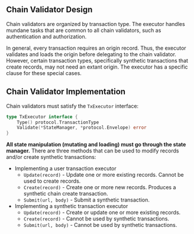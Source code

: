## Chain Validator Design

Chain validators are organized by transaction type. The executor handles mundane
tasks that are common to all chain validators, such as authentication and
authorization.

In general, every transaction requires an origin record. Thus, the executor
validates and loads the origin before delegating to the chain validator.
However, certain transaction types, specifically synthetic transactions that
create records, may not need an extant origin. The executor has a specific
clause for these special cases.

## Chain Validator Implementation

Chain validators must satisfy the `TxExecutor` interface:

```go
type TxExecutor interface {
	Type() protocol.TransactionType
	Validate(*StateManager, *protocol.Envelope) error
}
```

**All state manipulation (mutating and loading) must go through the state
manager.** There are three methods that can be used to modify records and/or
create synthetic transactions:

- Implementing a user transaction executor
  + `Update(record)` - Update one or more existing records. Cannot be used to
    create records.
  + `Create(record)` - Create one or more new records. Produces a synthetic
    chain create transaction.
  + `Submit(url, body)` - Submit a synthetic transaction.
- Implementing a synthetic transaction executor
  + `Update(record)` - Create or update one or more existing records.
  + `Create(record)` - Cannot be used by synthetic transactions.
  + `Submit(url, body)` - Cannot be used by synthetic transactions.
